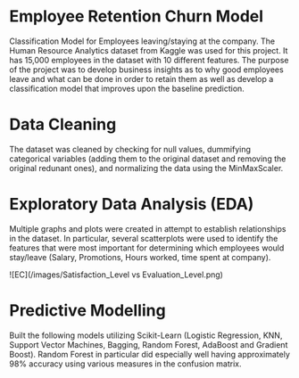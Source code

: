 # Employee Retention Churn Model

Classification Model for Employees leaving/staying at the company. The Human Resource Analytics dataset from Kaggle was used for this project. It has 15,000 employees in the dataset with 10 different features. The purpose of the project was to develop business insights as to why good employees leave and what can be done in order to retain them as well as develop a classification model that improves upon the baseline prediction.

# Data Cleaning

The dataset was cleaned by checking for null values, dummifying categorical variables (adding them to the original dataset and removing the original redunant ones), and normalizing the data using the MinMaxScaler.


# Exploratory Data Analysis (EDA)

Multiple graphs and plots were created in attempt to establish relationships in the dataset. In particular, several scatterplots were used to identify the features that were most important for determining which employees would stay/leave (Salary, Promotions, Hours worked, time spent at company).

![EC](/images/Satisfaction_Level vs Evaluation_Level.png)



# Predictive Modelling

Built the following models utilizing Scikit-Learn (Logistic Regression, KNN, Support Vector Machines, Bagging, Random Forest, AdaBoost and Gradient Boost). Random Forest in particular did especially well having approximately 98% accuracy using various measures in the confusion matrix.